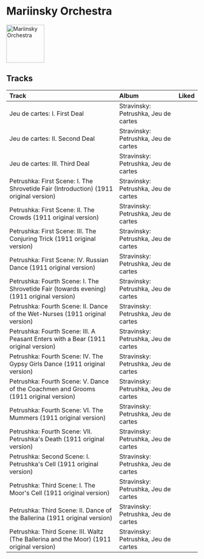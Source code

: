 
# Mariinsky Orchestra


<img src="https://i.scdn.co/image/ab6761610000e5eb0065f11220ca4bb030bffb72" alt="Mariinsky Orchestra" width="100" />

## Tracks

| Track                                                                                     | Album                                | Liked   |
|:------------------------------------------------------------------------------------------|:-------------------------------------|:--------|
| Jeu de cartes: I. First Deal                                                              | Stravinsky: Petrushka, Jeu de cartes |         |
| Jeu de cartes: II. Second Deal                                                            | Stravinsky: Petrushka, Jeu de cartes |         |
| Jeu de cartes: III. Third Deal                                                            | Stravinsky: Petrushka, Jeu de cartes |         |
| Petrushka: First Scene: I. The Shrovetide Fair (Introduction) (1911 original version)     | Stravinsky: Petrushka, Jeu de cartes |         |
| Petrushka: First Scene: II. The Crowds (1911 original version)                            | Stravinsky: Petrushka, Jeu de cartes |         |
| Petrushka: First Scene: III. The Conjuring Trick (1911 original version)                  | Stravinsky: Petrushka, Jeu de cartes |         |
| Petrushka: First Scene: IV. Russian Dance (1911 original version)                         | Stravinsky: Petrushka, Jeu de cartes |         |
| Petrushka: Fourth Scene: I. The Shrovetide Fair (towards evening) (1911 original version) | Stravinsky: Petrushka, Jeu de cartes |         |
| Petrushka: Fourth Scene: II. Dance of the Wet-Nurses (1911 original version)              | Stravinsky: Petrushka, Jeu de cartes |         |
| Petrushka: Fourth Scene: III. A Peasant Enters with a Bear (1911 original version)        | Stravinsky: Petrushka, Jeu de cartes |         |
| Petrushka: Fourth Scene: IV. The Gypsy Girls Dance (1911 original version)                | Stravinsky: Petrushka, Jeu de cartes |         |
| Petrushka: Fourth Scene: V. Dance of the Coachmen and Grooms (1911 original version)      | Stravinsky: Petrushka, Jeu de cartes |         |
| Petrushka: Fourth Scene: VI. The Mummers (1911 original version)                          | Stravinsky: Petrushka, Jeu de cartes |         |
| Petrushka: Fourth Scene: VII. Petrushka's Death (1911 original version)                   | Stravinsky: Petrushka, Jeu de cartes |         |
| Petrushka: Second Scene: I. Petrushka's Cell (1911 original version)                      | Stravinsky: Petrushka, Jeu de cartes |         |
| Petrushka: Third Scene: I. The Moor's Cell (1911 original version)                        | Stravinsky: Petrushka, Jeu de cartes |         |
| Petrushka: Third Scene: II. Dance of the Ballerina (1911 original version)                | Stravinsky: Petrushka, Jeu de cartes |         |
| Petrushka: Third Scene: III. Waltz (The Ballerina and the Moor) (1911 original version)   | Stravinsky: Petrushka, Jeu de cartes |         |